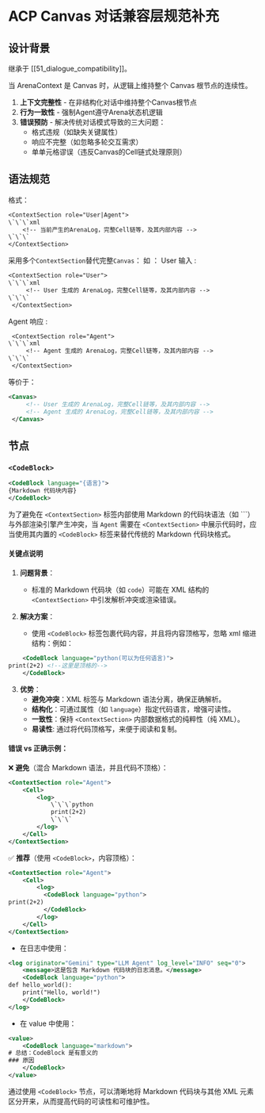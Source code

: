 # ACP Canvas 对话兼容层规范补充
## 设计背景  

继承于 [[51_dialogue_compatibility]]。

当 ArenaContext 是 Canvas 时，从逻辑上维持整个 Canvas 根节点的连续性。

1. **上下文完整性** - 在非结构化对话中维持整个Canvas根节点
2. **行为一致性** - 强制Agent遵守Arena状态机逻辑
3. **错误预防** - 解决传统对话模式导致的三大问题： 
   - 格式违规（如缺失关键属性）  
   - 响应不完整（如忽略多轮交互需求）  
   - 单单元格谬误（违反Canvas的Cell链式处理原则）  

## 语法规范  
格式：
```txt
<ContextSection role="User|Agent">
\`\`\`xml
    <!-- 当前产生的ArenaLog，完整Cell链等，及其内部内容 -->
\`\`\`
</ContextSection>
```

采用多个`ContextSection`替代完整`Canvas`：
如 ：
User 输入 :
```txt
<ContextSection role="User">
\`\`\`xml
	 <!-- User 生成的 ArenaLog，完整Cell链等，及其内部内容 -->
\`\`\`
 </ContextSection>
 ```
 
Agent 响应 : 
```txt
 <ContextSection role="Agent">
\`\`\`xml
	 <!-- Agent 生成的 ArenaLog，完整Cell链等，及其内部内容 -->
\`\`\`
 </ContextSection>
```

等价于：

```xml
<Canvas>
	 <!-- User 生成的 ArenaLog，完整Cell链等，及其内部内容 -->
	 <!-- Agent 生成的 ArenaLog，完整Cell链等，及其内部内容 -->
 </Canvas>
```

## 节点
### `<CodeBlock>`

```xml
<CodeBlock language="{语言}">
{Markdown 代码块内容}
</CodeBlock>
```

为了避免在 `<ContextSection>` 标签内部使用 Markdown 的代码块语法（如 \`\`\`）与外部渲染引擎产生冲突，当 `Agent` 需要在 `<ContextSection>` 中展示代码时，应当使用其内置的 `<CodeBlock>` 标签来替代传统的 Markdown 代码块格式。  

#### 关键点说明

1. **问题背景**：  
   - 标准的 Markdown 代码块（如 ```code```）可能在 XML 结构的 `<ContextSection>` 中引发解析冲突或渲染错误。  

2. **解决方案**：  
   - 使用 `<CodeBlock>` 标签包裹代码内容，并且将内容顶格写，忽略 xml 缩进结构：例如：  
```xml
	<CodeBlock language="python(可以为任何语言)">
print(2+2) <!--这里是顶格的-->
	</CodeBlock>
```  

3. **优势**：  
   - **避免冲突**：XML 标签与 Markdown 语法分离，确保正确解析。  
   - **结构化**：可通过属性（如 `language`）指定代码语言，增强可读性。  
   - **一致性**：保持 `<ContextSection>` 内部数据格式的纯粹性（纯 XML）。  
   - **易读性**: 通过将代码顶格写，来便于阅读和复制。

#### 错误 vs 正确示例：  

❌ **避免**（混合 Markdown 语法，并且代码不顶格）：  
```xml
<ContextSection role="Agent">
	<Cell>
		<log>
			\`\`\`python
			print(2+2)
			\`\`\`
		</log>
	</Cell>
</ContextSection>
```  

✅ **推荐**（使用 `<CodeBlock>`，内容顶格）：  

```xml
<ContextSection role="Agent">
	<Cell>
		<log>
		  <CodeBlock language="python">
print(2+2)
		  </CodeBlock>
		</log>
	</Cell>
</ContextSection>
```

*   在日志中使用：

```xml
<log originator="Gemini" type="LLM Agent" log_level="INFO" seq="0">
    <message>这是包含 Markdown 代码块的日志消息。</message>
    <CodeBlock language="python">
def hello_world():
    print("Hello, world!")
    </CodeBlock>
</log>
```

*   在 value 中使用：

```xml
<value>
    <CodeBlock language="markdown">
# 总结：CodeBlock 是有意义的
### 原因
    </CodeBlock>
</value>
```

通过使用 `<CodeBlock>` 节点，可以清晰地将 Markdown 代码块与其他 XML 元素区分开来，从而提高代码的可读性和可维护性。